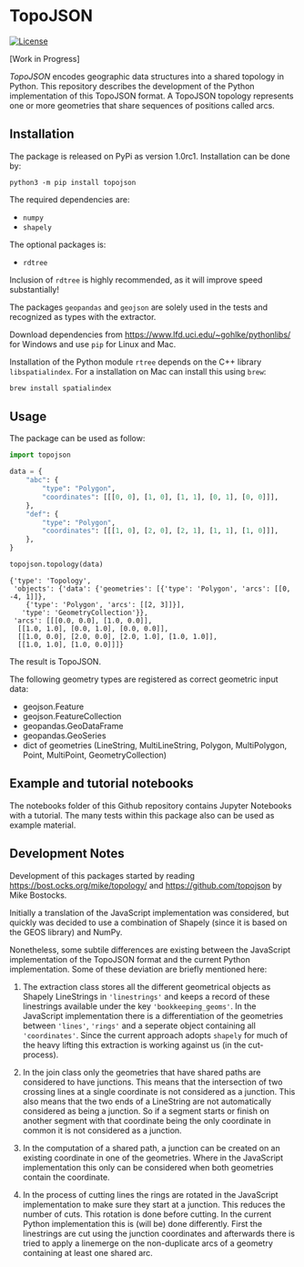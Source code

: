 # TopoJSON

[![License](https://img.shields.io/badge/License-BSD%203--Clause-blue.svg)](https://opensource.org/licenses/BSD-3-Clause)

[Work in Progress]

*TopoJSON* encodes geographic data structures into a shared topology in Python. This repository describes the development of the Python implementation of this TopoJSON format. A TopoJSON topology represents one or more geometries that share sequences of positions called arcs. 


## Installation

The package is released on PyPi as version 1.0rc1. Installation can be done by:

`python3 -m pip install topojson`

The required dependencies are:

- `numpy`
- `shapely`

The optional packages is:

- `rdtree`

Inclusion of `rdtree` is highly recommended, as it will improve speed substantially!

The packages `geopandas` and `geojson` are solely used in the tests and recognized as types with the extractor.

Download dependencies from https://www.lfd.uci.edu/~gohlke/pythonlibs/ for Windows and use `pip` for Linux and Mac.

Installation of the Python module `rtree` depends on the C++ library `libspatialindex`. For a installation on Mac can install this using `brew`:

```bash
brew install spatialindex
```


## Usage

The package can be used as follow:

```python
import topojson

data = {
    "abc": {
        "type": "Polygon",
        "coordinates": [[[0, 0], [1, 0], [1, 1], [0, 1], [0, 0]]],
    },
    "def": {
        "type": "Polygon",
        "coordinates": [[[1, 0], [2, 0], [2, 1], [1, 1], [1, 0]]],
    },
}

topojson.topology(data)
```

    {'type': 'Topology',
     'objects': {'data': {'geometries': [{'type': 'Polygon', 'arcs': [[0, -4, 1]]},
        {'type': 'Polygon', 'arcs': [[2, 3]]}],
       'type': 'GeometryCollection'}},
     'arcs': [[[0.0, 0.0], [1.0, 0.0]],
      [[1.0, 1.0], [0.0, 1.0], [0.0, 0.0]],
      [[1.0, 0.0], [2.0, 0.0], [2.0, 1.0], [1.0, 1.0]],
      [[1.0, 1.0], [1.0, 0.0]]]}


The result is TopoJSON. 

The following geometry types are registered as correct geometric input data:
- geojson.Feature
- geojson.FeatureCollection
- geopandas.GeoDataFrame
- geopandas.GeoSeries
- dict of geometries (LineString, MultiLineString, Polygon, MultiPolygon, Point, MultiPoint, GeometryCollection)

## Example and tutorial notebooks

The notebooks folder of this Github repository contains Jupyter Notebooks with a tutorial. The many tests within this package also can be used as example material.

## Development Notes

Development of this packages started by reading https://bost.ocks.org/mike/topology/ and https://github.com/topojson by Mike Bostocks.

Initially a translation of the JavaScript implementation was considered, but quickly was decided to use a combination of Shapely (since it is based on the GEOS library) and NumPy. 

Nonetheless, some subtile differences are existing between the JavaScript implementation of the TopoJSON format and the current Python implementation. Some of these deviation are briefly mentioned here:

1. The extraction class stores all the different geometrical objects as Shapely LineStrings in `'linestrings'` and keeps a record of these linestrings available under the key `'bookkeeping_geoms'`. In the JavaScript implementation there is a differentiation of the geometries between `'lines'`, `'rings'` and a seperate object containing all `'coordinates'`. Since the current approach adopts `shapely` for much of the heavy lifting this extraction is working against us (in the cut-process).

2. In the join class only the geometries that have shared paths are considered to have junctions. This means that the intersection of two crossing lines at a single coordinate is not considered as a junction. This also means that the two ends of a LineString are not automatically considered as being a junction. So if a segment starts or finish on another segment with that coordinate being the only coordinate in common it is not considered as a junction.

3. In the computation of a shared path, a junction can be created on an existing coordinate in one of the geometries. Where in the JavaScript implementation this only can be considered when both geometries contain the coordinate. 

4. In the process of cutting lines the rings are rotated in the JavaScript implementation to make sure they start at a junction. This reduces the number of cuts. This rotation is done before cutting. In the current Python implementation this is (will be) done differently. First the linestrings are cut using the junction coordinates and afterwards there is tried to apply a linemerge on the non-duplicate arcs of a geometry containing at least one shared arc.
